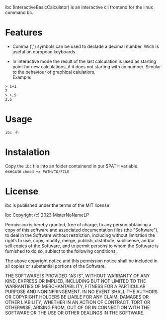 ibc (InteractiveBasicCalculator) is an interactive cli frontend for the linux command bc.

# Features
- Comma (',') symbols can be used to declade a decimal number. Wich is useful on european keyboards.

- In interactive mode the result of the last calculation is used as starting point for new calculations, if it does not starting with an number. Simular to the behaviour of graphical calulatiors.  
Example:
```
> 1+1
2
> +,5
2.5
```

# Usage
`ibc -h`

# Instalation
Copy the `ibc` file into an folder containend in pur $PATH variable.  
execute `chmod +x PATH/TO/FILE`

# License
ibc is published under the terms of the MIT license

lbc Copyright (c) 2023 MisterNoNameLP

Permission is hereby granted, free of charge, to any person obtaining a copy
of this software and associated documentation files (the "Software"), to deal
in the Software without restriction, including without limitation the rights
to use, copy, modify, merge, publish, distribute, sublicense, and/or sell
copies of the Software, and to permit persons to whom the Software is
furnished to do so, subject to the following conditions:

The above copyright notice and this permission notice shall be included in all
copies or substantial portions of the Software.

THE SOFTWARE IS PROVIDED "AS IS", WITHOUT WARRANTY OF ANY KIND, EXPRESS OR
IMPLIED, INCLUDING BUT NOT LIMITED TO THE WARRANTIES OF MERCHANTABILITY,
FITNESS FOR A PARTICULAR PURPOSE AND NONINFRINGEMENT. IN NO EVENT SHALL THE
AUTHORS OR COPYRIGHT HOLDERS BE LIABLE FOR ANY CLAIM, DAMAGES OR OTHER
LIABILITY, WHETHER IN AN ACTION OF CONTRACT, TORT OR OTHERWISE, ARISING FROM,
OUT OF OR IN CONNECTION WITH THE SOFTWARE OR THE USE OR OTHER DEALINGS IN THE
SOFTWARE.